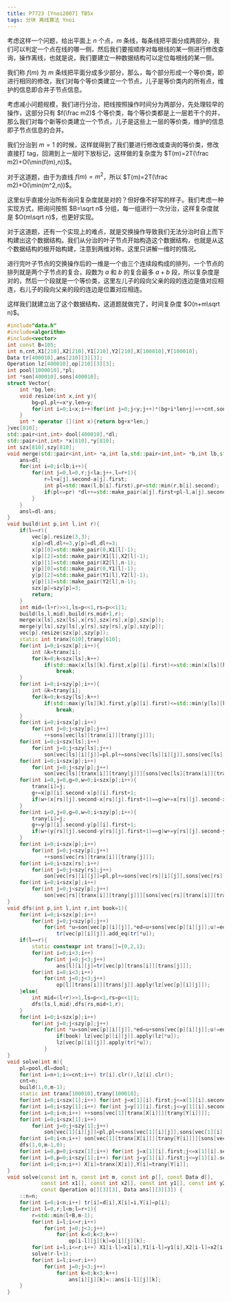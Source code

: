 ```yaml
---
title: P7723 [Ynoi2007] TB5x
tags: 分块 离线算法 Ynoi
---
```


考虑这样一个问题，给出平面上 $n$ 个点，$m$ 条线，每条线把平面分成两部分，我们可以判定一个点在线的哪一侧，然后我们要按顺序对每根线的某一侧进行修改查询，操作离线，也就是说，我们要建立一种数据结构可以定位每根线的某一侧。

我们称 $f(m)$ 为 $m$ 条线把平面分成多少部分，那么，每个部分形成一个等价类，即进行相同的修改，我们对每个等价类建立一个节点，儿子是等价类内的所有点，维护的信息即合并子节点信息。

考虑减小问题规模，我们进行分治，把线按照操作时间分为两部分，先处理较早的操作，这部分只有 $f(\frac m2)$ 个等价类，每个等价类都是上一层若干个的并，那么我们对每个新等价类建立一个节点，儿子是这些上一层的等价类，维护的信息即子节点信息的合并。

我们分治到 $m=1$ 的时候，这样就得到了我们要进行修改或查询的等价类，修改直接打 tag，回溯到上一层时下放标记，这样做的复杂度为 $T(m)=2T(\frac m2)+O(\min(f(m),n))$。

对于这道题，由于为直线 $f(m)=m^2$，所以 $T(m)=2T(\frac m2)+O(\min(m^2,n))$。

这里似乎直接分治所有询问复杂度就是对的？但好像不好写的样子。我们考虑一种实现方式，把询问按照 $B=\sqrt n$ 分组，每一组进行一次分治，这样复杂度就是 $O(m\sqrt n)$，也更好实现。

对于这道题，还有一个实现上的难点，就是交换操作导致我们无法分治时自上而下构建出这个数据结构。我们从分治的叶子节点开始构造这个数据结构，也就是从这个数据结构的根开始构建，注意到两维对称，这里只讲解一维时的情况。

进行完叶子节点的交换操作后的一维是一个由三个连续段构成的排列，一个节点的排列就是两个子节点的复合，段数为 $a$ 和 $b$ 的复合最多 $a+b$ 段，所以复杂度是对的，然后一个段就是一个等价类，这里左儿子的段向父亲的段的连边是值对应相连，右儿子的段向父亲的段的连边是位置对应相连。

这样我们就建立出了这个数据结构，这道题就做完了，时间复杂度 $O(n+m\sqrt n)$。

```cpp
#include"data.h"
#include<algorithm>
#include<vector> 
int const B=105;
int n,cnt,X1[210],X2[210],Y1[210],Y2[210],X[100010],Y[100010]; 
Data tr[400010],ans[210][3][3];
Operation lz[400010],op[210][3][3];
int pool[1000010],*pl;
int *son[400010],sons[400010];
struct Vector{
	int *bg,len;
	void resize(int x,int y){
		bg=pl,pl+=x*y,len=y;
		for(int i=0;i<x;i++)for(int j=0;j<y;j++)*(bg+i*len+j)=++cnt,sons[cnt]=0;
	}
	int * operator [](int x){return bg+x*len;}
}vec[810];
std::pair<int,int> dool[400010],*dl;
std::pair<int,int> *x[810],*y[810];
int szx[810],szy[810];
void merge(std::pair<int,int> *a,int la,std::pair<int,int> *b,int lb,std::pair<int,int> *&ans,int &ansl){
	ans=dl;
	for(int i=0;i<lb;i++){
		for(int j=0,l=0,r;j<la;j++,l=r+1){
			r=l+a[j].second-a[j].first;
			int pl=std::max(l,b[i].first),pr=std::min(r,b[i].second);
			if(pl<=pr) *dl++=std::make_pair(a[j].first+pl-l,a[j].second-r+pr);
		}
	}
	ansl=dl-ans;
}
void build(int p,int l,int r){
	if(l==r){
		vec[p].resize(3,3);
		x[p]=dl,dl+=3,y[p]=dl,dl+=3;
		x[p][0]=std::make_pair(0,X1[l]-1);
		x[p][2]=std::make_pair(X1[l],X2[l]-1);
		x[p][1]=std::make_pair(X2[l],n-1);
		y[p][0]=std::make_pair(0,Y1[l]-1);
		y[p][2]=std::make_pair(Y1[l],Y2[l]-1);
		y[p][1]=std::make_pair(Y2[l],n-1);
		szx[p]=szy[p]=3;
		return;
	}
	int mid=(l+r)>>1,ls=p<<1,rs=p<<1|1;
	build(ls,l,mid),build(rs,mid+1,r);
	merge(x[ls],szx[ls],x[rs],szx[rs],x[p],szx[p]);
	merge(y[ls],szy[ls],y[rs],szy[rs],y[p],szy[p]);
	vec[p].resize(szx[p],szy[p]);
	static int tranx[610],trany[610];
	for(int i=0;i<szx[p];i++){
		int &k=tranx[i];
		for(k=0;k<szx[ls];k++)
			if(std::max(x[ls][k].first,x[p][i].first)<=std::min(x[ls][k].second,x[p][i].second))
				break;
	}
	for(int i=0;i<szy[p];i++){
		int &k=trany[i];
		for(k=0;k<szy[ls];k++)
			if(std::max(y[ls][k].first,y[p][i].first)<=std::min(y[ls][k].second,y[p][i].second))
				break;
	}
	for(int i=0;i<szx[p];i++)
		for(int j=0;j<szy[p];j++)
			++sons[vec[ls][tranx[i]][trany[j]]];
	for(int i=0;i<szx[ls];i++)
		for(int j=0;j<szy[ls];j++)
			son[vec[ls][i][j]]=pl,pl+=sons[vec[ls][i][j]],sons[vec[ls][i][j]]=0;
	for(int i=0;i<szx[p];i++)
		for(int j=0;j<szy[p];j++)
			son[vec[ls][tranx[i]][trany[j]]][sons[vec[ls][tranx[i]][trany[j]]]++]=vec[p][i][j]; 
	for(int i=0,j=0,g=0,w=0;i<szx[p];i++){
		tranx[i]=j;
		g+=x[p][i].second-x[p][i].first+1;
		if(w+(x[rs][j].second-x[rs][j].first+1)==g)w+=x[rs][j].second-x[rs][j].first+1,++j;
	}
	for(int i=0,j=0,g=0,w=0;i<szy[p];i++){
		trany[i]=j;
		g+=y[p][i].second-y[p][i].first+1;
		if(w+(y[rs][j].second-y[rs][j].first+1)==g)w+=y[rs][j].second-y[rs][j].first+1,++j;
	}
	for(int i=0;i<szx[p];i++)
		for(int j=0;j<szy[p];j++)
			++sons[vec[rs][tranx[i]][trany[j]]];
	for(int i=0;i<szx[rs];i++)
		for(int j=0;j<szy[rs];j++)
			son[vec[rs][i][j]]=pl,pl+=sons[vec[rs][i][j]],sons[vec[rs][i][j]]=0;
	for(int i=0;i<szx[p];i++)
		for(int j=0;j<szy[p];j++)
			son[vec[rs][tranx[i]][trany[j]]][sons[vec[rs][tranx[i]][trany[j]]]++]=vec[p][i][j]; 
}
void dfs(int p,int l,int r,int book=1){
	for(int i=0;i<szx[p];i++)
		for(int j=0;j<szy[p];j++)
			for(int *u=son[vec[p][i][j]],*ed=u+sons[vec[p][i][j]];u!=ed;++u)
				tr[vec[p][i][j]].add_eq(tr[*u]);
	if(l==r){
		static constexpr int trans[]={0,2,1};
		for(int i=0;i<3;i++)
			for(int j=0;j<3;j++)
				ans[l][i][j]=tr[vec[p][trans[i]][trans[j]]];
		for(int i=0;i<3;i++)
			for(int j=0;j<3;j++)
				op[l][trans[i]][trans[j]].apply(lz[vec[p][i][j]]);
	}else{
		int mid=(l+r)>>1,ls=p<<1,rs=p<<1|1;
		dfs(ls,l,mid),dfs(rs,mid+1,r);
	}
	for(int i=0;i<szx[p];i++)
		for(int j=0;j<szy[p];j++)
			for(int *u=son[vec[p][i][j]],*ed=u+sons[vec[p][i][j]];u!=ed;++u){
				if(book) lz[vec[p][i][j]].apply(lz[*u]);
				lz[vec[p][i][j]].apply(tr[*u]);
			}
}
void solve(int m){
	pl=pool,dl=dool;
	for(int i=n+1;i<=cnt;i++) tr[i].clr(),lz[i].clr(); 
	cnt=n;
	build(1,0,m-1);
	static int tranx[100010],trany[100010];
	for(int i=0;i<szx[1];i++) for(int j=x[1][i].first;j<=x[1][i].second;j++) tranx[j]=i;
	for(int i=0;i<szy[1];i++) for(int j=y[1][i].first;j<=y[1][i].second;j++) trany[j]=i;
	for(int i=0;i<n;i++) ++sons[vec[1][tranx[X[i]]][trany[Y[i]]]];
	for(int i=0;i<szx[1];i++)
		for(int j=0;j<szy[1];j++)
			son[vec[1][i][j]]=pl,pl+=sons[vec[1][i][j]],sons[vec[1][i][j]]=0;
	for(int i=0;i<n;i++) son[vec[1][tranx[X[i]]][trany[Y[i]]]][sons[vec[1][tranx[X[i]]][trany[Y[i]]]]++]=i;
	dfs(1,0,m-1,0);
	for(int i=0,p=0;i<szx[1];i++) for(int j=x[1][i].first;j<=x[1][i].second;j++) tranx[j]=p++;
	for(int i=0,p=0;i<szy[1];i++) for(int j=y[1][i].first;j<=y[1][i].second;j++) trany[j]=p++;
	for(int i=0;i<n;i++) X[i]=tranx[X[i]],Y[i]=trany[Y[i]];
}
void solve(const int n, const int m, const int p[], const Data d[],
           const int x1[], const int x2[], const int y1[], const int y2[],
           const Operation o[][3][3], Data ans[][3][3]) {
    ::n=n;
	for(int i=0;i<n;i++) tr[i]=d[i],X[i]=i,Y[i]=p[i];
	for(int l=0,r;l<m;l=r+1){
		r=std::min(l+B,m-1);
		for(int i=l;i<=r;i++)
			for(int j=0;j<3;j++)
				for(int k=0;k<3;k++) 
					op[i-l][j][k]=o[i][j][k];
		for(int i=l;i<=r;i++) X1[i-l]=x1[i],Y1[i-l]=y1[i],X2[i-l]=x2[i],Y2[i-l]=y2[i];
		solve(r-l+1);
		for(int i=l;i<=r;i++)
			for(int j=0;j<3;j++)
				for(int k=0;k<3;k++) 
					ans[i][j][k]=::ans[i-l][j][k];
	}
}
```

